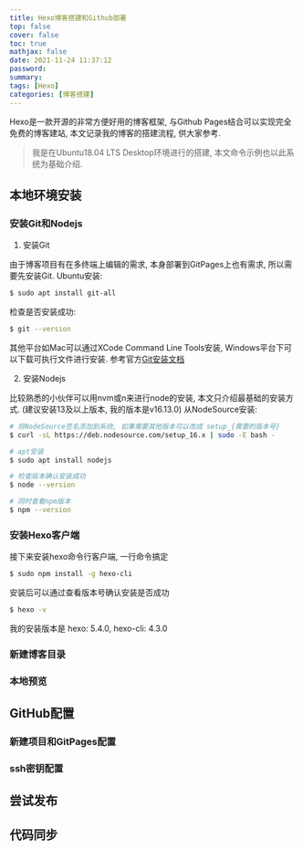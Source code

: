 ```yaml
---
title: Hexo博客搭建和Github部署
top: false
cover: false
toc: true
mathjax: false
date: 2021-11-24 11:37:12
password:
summary:
tags: [Hexo]
categories: [博客搭建]
---
```

Hexo是一款开源的非常方便好用的博客框架, 与Github Pages结合可以实现完全免费的博客建站, 本文记录我的博客的搭建流程, 供大家参考.

> 我是在Ubuntu18.04 LTS Desktop环境进行的搭建, 本文命令示例也以此系统为基础介绍.

## 本地环境安装

### 安装Git和Nodejs

1. 安装Git

由于博客项目有在多终端上编辑的需求, 本身部署到GitPages上也有需求, 所以需要先安装Git.
Ubuntu安装:

``` bash
$ sudo apt install git-all
```

检查是否安装成功:
``` bash
$ git --version
```

其他平台如Mac可以通过XCode Command Line Tools安装, Windows平台下可以下载可执行文件进行安装. 参考官方[Git安装文档](https://git-scm.com/book/en/v2/Getting-Started-Installing-Git)

2. 安装Nodejs

比较熟悉的小伙伴可以用nvm或n来进行node的安装, 本文只介绍最基础的安装方式. (建议安装13及以上版本, 我的版本是v16.13.0)
从NodeSource安装:

``` bash
# 将NodeSource签名添加到系统, 如果需要其他版本可以改成 setup_{需要的版本号}
$ curl -sL https://deb.nodesource.com/setup_16.x | sudo -E bash -

# apt安装
$ sudo apt install nodejs

# 检查版本确认安装成功
$ node --version

# 同时查看npm版本
$ npm --version
```

### 安装Hexo客户端

接下来安装hexo命令行客户端, 一行命令搞定
``` bash
$ sudo npm install -g hexo-cli
```
安装后可以通过查看版本号确认安装是否成功
``` bash
$ hexo -v
```
我的安装版本是 hexo: 5.4.0, hexo-cli: 4.3.0

### 新建博客目录

### 本地预览

## GitHub配置

### 新建项目和GitPages配置

### ssh密钥配置

## 尝试发布

## 代码同步